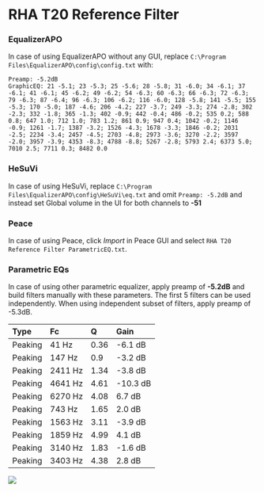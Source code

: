 # RHA T20 Reference Filter

### EqualizerAPO
In case of using EqualizerAPO without any GUI, replace `C:\Program Files\EqualizerAPO\config\config.txt`
with:
```
Preamp: -5.2dB
GraphicEQ: 21 -5.1; 23 -5.3; 25 -5.6; 28 -5.8; 31 -6.0; 34 -6.1; 37 -6.1; 41 -6.1; 45 -6.2; 49 -6.2; 54 -6.3; 60 -6.3; 66 -6.3; 72 -6.3; 79 -6.3; 87 -6.4; 96 -6.3; 106 -6.2; 116 -6.0; 128 -5.8; 141 -5.5; 155 -5.3; 170 -5.0; 187 -4.6; 206 -4.2; 227 -3.7; 249 -3.3; 274 -2.8; 302 -2.3; 332 -1.8; 365 -1.3; 402 -0.9; 442 -0.4; 486 -0.2; 535 0.2; 588 0.8; 647 1.0; 712 1.0; 783 1.2; 861 0.9; 947 0.4; 1042 -0.2; 1146 -0.9; 1261 -1.7; 1387 -3.2; 1526 -4.3; 1678 -3.3; 1846 -0.2; 2031 -2.5; 2234 -3.4; 2457 -4.5; 2703 -4.8; 2973 -3.6; 3270 -2.2; 3597 -2.0; 3957 -3.9; 4353 -8.3; 4788 -8.8; 5267 -2.8; 5793 2.4; 6373 5.0; 7010 2.5; 7711 0.3; 8482 0.0
```

### HeSuVi
In case of using HeSuVi, replace `C:\Program Files\EqualizerAPO\config\HeSuVi\eq.txt` and omit `Preamp:
-5.2dB` and instead set Global volume in the UI for both channels to **-51**

### Peace
In case of using Peace, click *Import* in Peace GUI and select `RHA T20 Reference Filter ParametricEQ.txt`.

### Parametric EQs
In case of using other parametric equalizer, apply preamp of **-5.2dB** and build filters manually
with these parameters. The first 5 filters can be used independently.
When using independent subset of filters, apply preamp of -5.3dB.

| Type    | Fc      |    Q | Gain     |
|:--------|:--------|:-----|:---------|
| Peaking | 41 Hz   | 0.36 | -6.1 dB  |
| Peaking | 147 Hz  | 0.9  | -3.2 dB  |
| Peaking | 2411 Hz | 1.34 | -3.8 dB  |
| Peaking | 4641 Hz | 4.61 | -10.3 dB |
| Peaking | 6270 Hz | 4.08 | 6.7 dB   |
| Peaking | 743 Hz  | 1.65 | 2.0 dB   |
| Peaking | 1563 Hz | 3.11 | -3.9 dB  |
| Peaking | 1859 Hz | 4.99 | 4.1 dB   |
| Peaking | 3140 Hz | 1.83 | -1.6 dB  |
| Peaking | 3403 Hz | 4.38 | 2.8 dB   |

![](https://raw.githubusercontent.com/jaakkopasanen/AutoEq/master/results/innerfidelity/sbaf-serious/RHA%20T20%20Reference%20Filter/RHA%20T20%20Reference%20Filter.png)